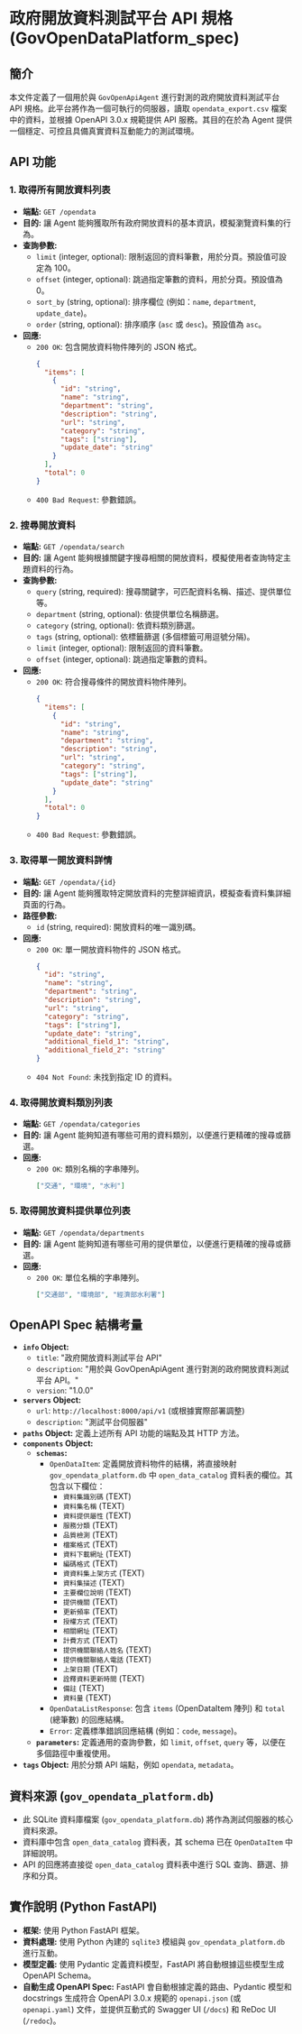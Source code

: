 # 政府開放資料測試平台 API 規格 (GovOpenDataPlatform_spec)

## 簡介
本文件定義了一個用於與 `GovOpenApiAgent` 進行對測的政府開放資料測試平台 API 規格。此平台將作為一個可執行的伺服器，讀取 `opendata_export.csv` 檔案中的資料，並根據 OpenAPI 3.0.x 規範提供 API 服務。其目的在於為 Agent 提供一個穩定、可控且具備真實資料互動能力的測試環境。

## API 功能

### 1. 取得所有開放資料列表
*   **端點:** `GET /opendata`
*   **目的:** 讓 Agent 能夠獲取所有政府開放資料的基本資訊，模擬瀏覽資料集的行為。
*   **查詢參數:**
    *   `limit` (integer, optional): 限制返回的資料筆數，用於分頁。預設值可設定為 100。
    *   `offset` (integer, optional): 跳過指定筆數的資料，用於分頁。預設值為 0。
    *   `sort_by` (string, optional): 排序欄位 (例如：`name`, `department`, `update_date`)。
    *   `order` (string, optional): 排序順序 (`asc` 或 `desc`)。預設值為 `asc`。
*   **回應:**
    *   `200 OK`: 包含開放資料物件陣列的 JSON 格式。
        ```json
        {
          "items": [
            {
              "id": "string",
              "name": "string",
              "department": "string",
              "description": "string",
              "url": "string",
              "category": "string",
              "tags": ["string"],
              "update_date": "string"
            }
          ],
          "total": 0
        }
        ```
    *   `400 Bad Request`: 參數錯誤。

### 2. 搜尋開放資料
*   **端點:** `GET /opendata/search`
*   **目的:** 讓 Agent 能夠根據關鍵字搜尋相關的開放資料，模擬使用者查詢特定主題資料的行為。
*   **查詢參數:**
    *   `query` (string, required): 搜尋關鍵字，可匹配資料名稱、描述、提供單位等。
    *   `department` (string, optional): 依提供單位名稱篩選。
    *   `category` (string, optional): 依資料類別篩選。
    *   `tags` (string, optional): 依標籤篩選 (多個標籤可用逗號分隔)。
    *   `limit` (integer, optional): 限制返回的資料筆數。
    *   `offset` (integer, optional): 跳過指定筆數的資料。
*   **回應:**
    *   `200 OK`: 符合搜尋條件的開放資料物件陣列。
        ```json
        {
          "items": [
            {
              "id": "string",
              "name": "string",
              "department": "string",
              "description": "string",
              "url": "string",
              "category": "string",
              "tags": ["string"],
              "update_date": "string"
            }
          ],
          "total": 0
        }
        ```
    *   `400 Bad Request`: 參數錯誤。

### 3. 取得單一開放資料詳情
*   **端點:** `GET /opendata/{id}`
*   **目的:** 讓 Agent 能夠獲取特定開放資料的完整詳細資訊，模擬查看資料集詳細頁面的行為。
*   **路徑參數:**
    *   `id` (string, required): 開放資料的唯一識別碼。
*   **回應:**
    *   `200 OK`: 單一開放資料物件的 JSON 格式。
        ```json
        {
          "id": "string",
          "name": "string",
          "department": "string",
          "description": "string",
          "url": "string",
          "category": "string",
          "tags": ["string"],
          "update_date": "string",
          "additional_field_1": "string",
          "additional_field_2": "string"
        }
        ```
    *   `404 Not Found`: 未找到指定 ID 的資料。

### 4. 取得開放資料類別列表
*   **端點:** `GET /opendata/categories`
*   **目的:** 讓 Agent 能夠知道有哪些可用的資料類別，以便進行更精確的搜尋或篩選。
*   **回應:**
    *   `200 OK`: 類別名稱的字串陣列。
        ```json
        ["交通", "環境", "水利"]
        ```

### 5. 取得開放資料提供單位列表
*   **端點:** `GET /opendata/departments`
*   **目的:** 讓 Agent 能夠知道有哪些可用的提供單位，以便進行更精確的搜尋或篩選。
*   **回應:**
    *   `200 OK`: 單位名稱的字串陣列。
        ```json
        ["交通部", "環境部", "經濟部水利署"]
        ```

## OpenAPI Spec 結構考量

*   **`info` Object:**
    *   `title`: "政府開放資料測試平台 API"
    *   `description`: "用於與 GovOpenApiAgent 進行對測的政府開放資料測試平台 API。"
    *   `version`: "1.0.0"
*   **`servers` Object:**
    *   `url`: `http://localhost:8000/api/v1` (或根據實際部署調整)
    *   `description`: "測試平台伺服器"
*   **`paths` Object:** 定義上述所有 API 功能的端點及其 HTTP 方法。
*   **`components` Object:**
    *   **`schemas`:**
        *   `OpenDataItem`: 定義開放資料物件的結構，將直接映射 `gov_opendata_platform.db` 中 `open_data_catalog` 資料表的欄位。其包含以下欄位：
            *   `資料集識別碼` (TEXT)
            *   `資料集名稱` (TEXT)
            *   `資料提供屬性` (TEXT)
            *   `服務分類` (TEXT)
            *   `品質檢測` (TEXT)
            *   `檔案格式` (TEXT)
            *   `資料下載網址` (TEXT)
            *   `編碼格式` (TEXT)
            *   `資資料集上架方式` (TEXT)
            *   `資料集描述` (TEXT)
            *   `主要欄位說明` (TEXT)
            *   `提供機關` (TEXT)
            *   `更新頻率` (TEXT)
            *   `授權方式` (TEXT)
            *   `相關網址` (TEXT)
            *   `計費方式` (TEXT)
            *   `提供機關聯絡人姓名` (TEXT)
            *   `提供機關聯絡人電話` (TEXT)
            *   `上架日期` (TEXT)
            *   `詮釋資料更新時間` (TEXT)
            *   `備註` (TEXT)
            *   `資料量` (TEXT)
        *   `OpenDataListResponse`: 包含 `items` (OpenDataItem 陣列) 和 `total` (總筆數) 的回應結構。
        *   `Error`: 定義標準錯誤回應結構 (例如：`code`, `message`)。
    *   **`parameters`:** 定義通用的查詢參數，如 `limit`, `offset`, `query` 等，以便在多個路徑中重複使用。
*   **`tags` Object:** 用於分類 API 端點，例如 `opendata`, `metadata`。

## 資料來源 (`gov_opendata_platform.db`)

*   此 SQLite 資料庫檔案 (`gov_opendata_platform.db`) 將作為測試伺服器的核心資料來源。
*   資料庫中包含 `open_data_catalog` 資料表，其 schema 已在 `OpenDataItem` 中詳細說明。
*   API 的回應將直接從 `open_data_catalog` 資料表中進行 SQL 查詢、篩選、排序和分頁。

## 實作說明 (Python FastAPI)

*   **框架:** 使用 Python FastAPI 框架。
*   **資料處理:** 使用 Python 內建的 `sqlite3` 模組與 `gov_opendata_platform.db` 進行互動。
*   **模型定義:** 使用 Pydantic 定義資料模型，FastAPI 將自動根據這些模型生成 OpenAPI Schema。
*   **自動生成 OpenAPI Spec:** FastAPI 會自動根據定義的路由、Pydantic 模型和 docstrings 生成符合 OpenAPI 3.0.x 規範的 `openapi.json` (或 `openapi.yaml`) 文件，並提供互動式的 Swagger UI (`/docs`) 和 ReDoc UI (`/redoc`)。